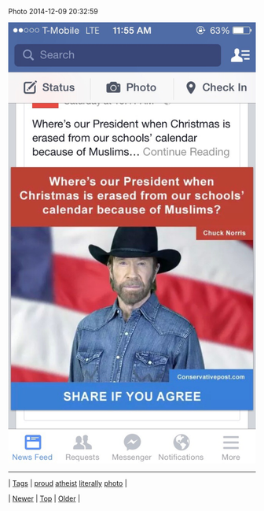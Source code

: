 <!--
title: Photo 2014-12-09 20
date: 2020-06-28T15:27:00.053Z
tags: proud, atheist, literally, photo
-->


Photo 2014-12-09 20:32:59

![](104781117704-0.jpg)

<!--BOTTOM-POST-NAVIGATION-->
---

| [Tags](tags.md) | [proud](tag-proud.md) [atheist](tag-atheist.md) [literally](tag-literally.md) [photo](tag-photo.md) |

| [Newer](104762000694.md) | [Top](index.md) | [Older](104781264334.md) |